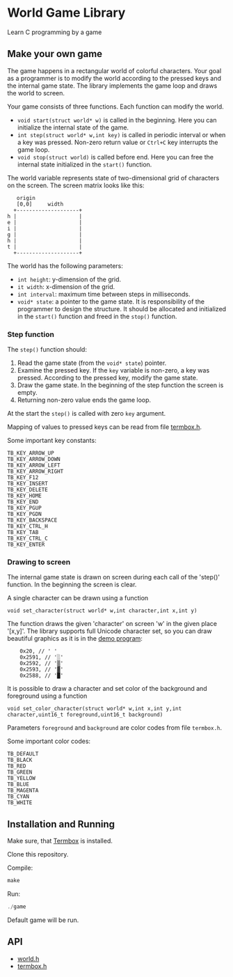 # World Game Library

Learn C programming by a game

## Make your own game

The game happens in a rectangular world of colorful characters. 
Your goal as a programmer is to modify the world according to the pressed keys and the internal game state.
The library implements the game loop and draws the world to screen.

Your game consists of three functions. Each function can modify the world.

- `void start(struct world* w)` is called in the beginning. Here you can initialize the internal state of the game. 
- `int step(struct world* w,int key)` is called in periodic interval or when a key was pressed. Non-zero return value or `Ctrl+C` key interrupts the game loop.
- `void stop(struct world)` is called before end. Here you can free the internal state initialized in the `start()` function.

The world variable represents state of two-dimensional grid of characters on the screen. The screen matrix looks like this:

       origin
       [0,0]     width
	  +--------------------+
    h |                    |
	e |                    |
	i |                    |
	g |                    |
	h |                    |
	t |                    |
	  +--------------------+

The world  has the following parameters:

- `int height`: y-dimension of the grid.
- `it width`: x-dimension of the grid.
- `int interval`: maximum time between steps in milliseconds.
- `void* state`: a pointer to the game state. It is responsibility of the programmer to design the structure. It should be  allocated and initialized in the `start()` function and freed in the `stop()` function. 

### Step function

The `step()` function should:

1. Read the game state (from the `void* state`) pointer.
1. Examine the pressed key. If the `key` variable is non-zero, a key was pressed. According to the pressed key, modify the game state.
1. Draw the game state. In the beginning of the step function the screen is empty.
1. Returning non-zero value ends the game loop. 

At the start the `step()` is called with zero `key` argument.

Mapping of values to pressed keys can be read from file 
[termbox.h](https://github.com/nsf/termbox/blob/master/src/termbox.h).

Some important key constants:

	TB_KEY_ARROW_UP         
	TB_KEY_ARROW_DOWN       
	TB_KEY_ARROW_LEFT       
	TB_KEY_ARROW_RIGHT 
	TB_KEY_F12              
	TB_KEY_INSERT           
	TB_KEY_DELETE           
	TB_KEY_HOME             
	TB_KEY_END              
	TB_KEY_PGUP             
	TB_KEY_PGDN             
	TB_KEY_BACKSPACE        
	TB_KEY_CTRL_H
	TB_KEY_TAB              
	TB_KEY_CTRL_C           
	TB_KEY_ENTER

### Drawing to screen

The internal game state is drawn on screen during each call of the 'step()' function.
In the beginning the screen is clear.

A single character can be drawn using a function 

    void set_character(struct world* w,int character,int x,int y) 
    
The function draws  the given 'character' on screen 'w' in the given place '[x,y]'.
The library supports full Unicode character set, so you can draw beautiful graphics
as it is in the [demo program](https://github.com/nsf/termbox/blob/master/src/demo/paint.c):

        0x20, // ' '
        0x2591, // '░'
        0x2592, // '▒'
        0x2593, // '▓'
        0x2588, // '█'

It is possible to draw a character and set color of the background and foreground using a function

    void set_color_character(struct world* w,int x,int y,int character,uint16_t foreground,uint16_t background)

Parameters `foreground` and `background` are color codes from file `termbox.h`.

Some important color codes:

    TB_DEFAULT 
    TB_BLACK   
    TB_RED     
    TB_GREEN   
    TB_YELLOW  
    TB_BLUE    
    TB_MAGENTA 
    TB_CYAN    
    TB_WHITE   



## Installation and Running

Make sure, that [Termbox](https://github.com/nsf/termbox) is installed.

Clone this repository.

Compile:

```c
make
```
	
Run:

```c
./game
```

Default game will be run.

## API

- [world.h](https://github.com/hladek/world/blob/master/world.h)
- [termbox.h](https://github.com/nsf/termbox/blob/master/src/termbox.h)
